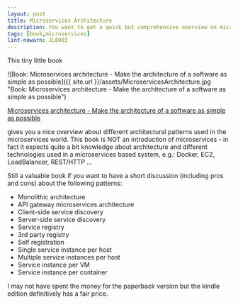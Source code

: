 ```yaml
---
layout: post
title: Microservices Architecture
description: You want to get a quick but comprehensive overview on microservices? Here is a reading recommendation for you.
tags: [book,microservices]
lint-nowarn: JL0003
---
```


This tiny little book 

![Book: Microservices architecture - Make the architecture of a software as simple as possible]({{ site.url }}/assets/MicroservicesArchitecture.jpg "Book: Microservices architecture - Make the architecture of a software as simple as possible")

[Microservices architecture - Make the architecture of a software as simple as possible](https://www.amazon.com/Microservices-Architecture-architecture-software-possible/dp/153000053X/ref=sr_1_3?ie=UTF8&qid=1484161399&sr=8-3&keywords=Microservices+architecture)

gives you a nice overview about different architectural patterns used in the microservices world.
This book is NOT an introduction of microservices - in fact it expects quite a bit knowledge about architecture and different 
technologies used in a microservices based system, e.g.: Docker, EC2, LoadBalancer, REST/HTTP ...

Still a valuable book if you want to have a short discussion (including pros and cons) about the following patterns:

- Monolithic architecture
- API gateway microservices architecture
- Client-side service discovery
- Server-side service discovery
- Service registry
- 3rd party registry
- Self registration
- Single service instance per host
- Multiple service instances per host
- Service instance per VM
- Service instance per container


I may not have spent the money for the paperback version but the kindle edition definitively has a fair price.
